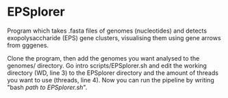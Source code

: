 # EPSplorer
Program which takes .fasta files of genomes (nucleotides) and detects exopolysaccharide (EPS) gene clusters, visualising them using gene arrows from gggenes. 

Clone the program, then add the genomes you want analysed to the genomes/ directory. Go intro scripts/EPSplorer.sh and edit the working directory (WD, line 3) to the EPSplorer directory and the amount of threads you want to use (threads, line 4). Now you can run the pipeline by writing "bash *path to EPSplorer.sh*".


